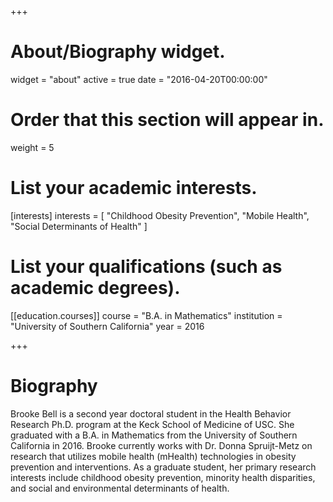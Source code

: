 +++
# About/Biography widget.
widget = "about"
active = true
date = "2016-04-20T00:00:00"

# Order that this section will appear in.
weight = 5

# List your academic interests.
[interests]
  interests = [
    "Childhood Obesity Prevention",
    "Mobile Health",
    "Social Determinants of Health"
  ]

# List your qualifications (such as academic degrees).

[[education.courses]]
  course = "B.A. in Mathematics"
  institution = "University of Southern California"
  year = 2016
 
+++

# Biography

Brooke Bell is a second year doctoral student in the Health Behavior Research Ph.D. program at the Keck School of Medicine of USC. She graduated with a B.A. in Mathematics from the University of Southern California in 2016. Brooke currently works with Dr. Donna Spruijt-Metz on research that utilizes mobile health (mHealth) technologies in obesity prevention and interventions. As a graduate student, her primary research interests include childhood obesity prevention, minority health disparities, and social and environmental determinants of health.
